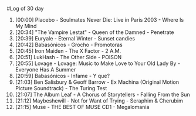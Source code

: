 #Log of 30 day

1. [00:00] Placebo - Soulmates Never Die: Live in Paris 2003 - Where Is My Mind
1. [20:34] "The Vampire Lestat" - Queen of the Damned - Penetrate
1. [20:39] Euryale - Eternal Winter - Sunset candies
1. [20:42] Babasónicos - Grocho - Promotoras
1. [20:45] Iron Maiden - The X Factor - 2 A.M.
1. [20:51] LukHash - The Other Side - POISON
1. [20:55] Lovage - Lovage: Music to Make Love to Your Old Lady By - Everyone Has A Summer
1. [20:59] Babasónicos - Infame - Y que?
1. [21:03] Ben Salisbury & Geoff Barrow - Ex Machina (Original Motion Picture Soundtrack) - The Turing Test
1. [21:07] The Album Leaf - A Chorus of Storytellers - Falling From the Sun
1. [21:12] Maybeshewill - Not for Want of Trying - Seraphim & Cherubim
1. [21:15] Muse - THE BEST OF MUSE CD1 - Megalomania
